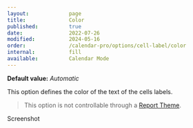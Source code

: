 ```yaml
---
layout:             page
title:              Color
published:          true
date:               2022-07-26
modified:           2024-05-16
order:              /calendar-pro/options/cell-label/color
internal:           fill
available:          Calendar Mode
---
```

**Default value:** *Automatic*

This option defines the color of the text of the cells labels.

> This option is not controllable through a [Report Theme](../../features/themes.md).

<todo>Screenshot</todo>